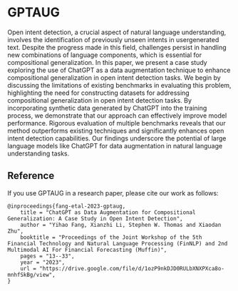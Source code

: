 # GPTAUG
Open intent detection, a crucial aspect of natural
language understanding, involves the identification
of previously unseen intents in usergenerated
text. Despite the progress made in
this field, challenges persist in handling new
combinations of language components, which
is essential for compositional generalization. In
this paper, we present a case study exploring
the use of ChatGPT as a data augmentation
technique to enhance compositional generalization
in open intent detection tasks. We begin
by discussing the limitations of existing benchmarks
in evaluating this problem, highlighting
the need for constructing datasets for addressing
compositional generalization in open intent
detection tasks. By incorporating synthetic data
generated by ChatGPT into the training process,
we demonstrate that our approach can effectively
improve model performance. Rigorous
evaluation of multiple benchmarks reveals that
our method outperforms existing techniques
and significantly enhances open intent detection
capabilities. Our findings underscore the
potential of large language models like ChatGPT for data augmentation in natural language
understanding tasks.

## Reference
If you use GPTAUG in a research paper, please cite our work as follows:
```
@inproceedings{fang-etal-2023-gptaug,
    title = "ChatGPT as Data Augmentation for Compositional Generalization: A Case Study in Open Intent Detection",
    author = "Yihao Fang, Xianzhi Li, Stephen W. Thomas and Xiaodan Zhu",
    booktitle = "Proceedings of the Joint Workshop of the 5th Financial Technology and Natural Language Processing (FinNLP) and 2nd Multimodal AI For Financial Forecasting (Muffin)",
    pages = "13--33",
    year = "2023",
    url = "https://drive.google.com/file/d/1ozP9nkDJD0RULbXNXPXca8o-mnhfSkBg/view",
}
```
